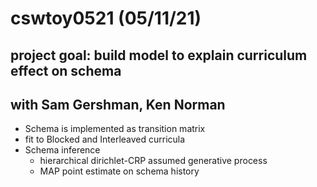 # cswtoy0521 (05/11/21)
## project goal: build model to explain curriculum effect on schema  
## with Sam Gershman, Ken Norman

- Schema is implemented as transition matrix
- fit to Blocked and Interleaved curricula
- Schema inference 
  - hierarchical dirichlet-CRP assumed generative process
  - MAP point estimate on schema history 

